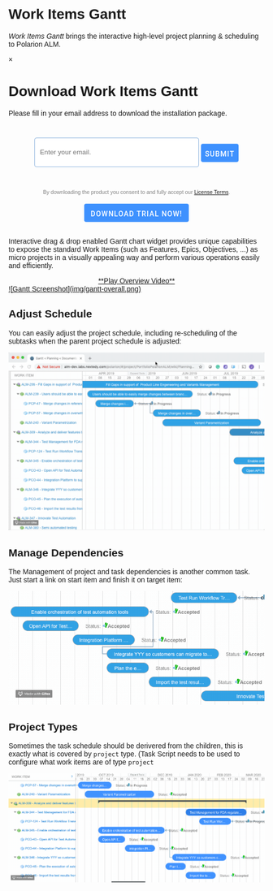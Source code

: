 # Work Items Gantt 

*Work Items Gantt* brings the interactive high-level project planning & scheduling to Polarion ALM. 

<div id="download-button" >
<style>
.mdc-button {	
	color:white;
    font-family: Roboto,sans-serif;
    -moz-osx-font-smoothing: grayscale;
    -webkit-font-smoothing: antialiased;
    font-size: .875rem;
    line-height: 2.25rem;
    font-weight: 500;
    letter-spacing: .0892857143em;
    text-decoration: none;
    text-transform: uppercase;
    padding: 4px 8px 0 8px;
    display: inline-flex;
    position: relative;
    align-items: center;
    justify-content: center;
    box-sizing: border-box;
    min-width: 64px;
    height: 36px;
    border: none;
    outline: none;
    line-height: inherit;
    -webkit-user-select: none;
    -moz-user-select: none;
    -ms-user-select: none;
    user-select: none;
    -webkit-appearance: none;
    overflow: hidden;
    vertical-align: middle;
    border-radius: 4px;
    background-color:  #3e91fe;
    cursor:pointer;  
}
</style>
<style>
body {font-family: Arial, Helvetica, sans-serif;}

/* The Modal (background) */
.modal {
  display: none; /* Hidden by default */
  position: fixed; /* Stay in place */
  z-index: 1; /* Sit on top */
  padding-top: 100px; /* Location of the box */
  left: 0;
  top: 0;
  width: 100%; /* Full width */
  height: 100%; /* Full height */
  overflow: auto; /* Enable scroll if needed */
  background-color: rgb(0,0,0); /* Fallback color */
  background-color: rgba(0,0,0,0.4); /* Black w/ opacity */
}

/* Modal Content */
.modal-content {
  background-color: #fefefe;
  margin: auto;
  padding: 30px;
  border: 1px solid #888;
  max-width: 650px;
}

/* The Close Button */
.close {
  color: #aaaaaa;
  float: right;
  font-size: 28px;
  font-weight: bold;
}

.close:hover,
.close:focus {
  color: #000;
  text-decoration: none;
  cursor: pointer;
}
.emailinput {
    border: 1px solid #89b1dc;
    padding: 10px;
    width: 60%;
    margin-top: 40px;
    margin-bottom: 40px;
    border-radius:4px;
    height:36px;
    }
</style>



<!-- The Modal -->
<div id="myModal" class="modal">
  <!-- Modal content -->
  <div class="modal-content">
    <span class="close">&times;</span>
    <h1>Download <b>Work Items Gantt</b></h1>
    Please fill in your email address to download the installation package.
    <center>
    <form onSubmit="downloadDist()">
    <input type="email"  id="email" class="emailinput" placeholder="Enter your email." />
    <input type="submit" class="mdc-button" value="Submit" />
    </form>
    <span style="font-size: 75%;color: gray;">
    By downloading the product you consent to and fully accept our <a target="_blank" href="https://gantt.nextedy.com/download/LICENSE.pdf">License Terms</a>.
    </span>
    </center>
    
  </div>
</div>

<center ><br/>
<a onClick="openDownload()">
<button class="mdc-button">&nbsp;Download Trial Now!&nbsp;</button>
</a>
</center>
<br>
</div>


Interactive drag & drop enabled Gantt chart widget provides unique capabilities to expose the standard Work Items (such as Features, Epics, Objectives, ...) as micro projects in a visually appealing way and perform various operations easily and efficiently.

<a href="https://youtu.be/9D_djgsCIac">
<center>
**Play Overview Video**
</center>
![Gantt Screenshot](img/gantt-overall.png)
</a>

## Adjust Schedule

You can easily adjust the project schedule, including re-scheduling of the subtasks when the parent project schedule is adjusted:

![Replan](img/gantt-drag-children.gif)

## Manage Dependencies

The Management of project and task dependencies is another common task. Just start a link on start item and finish it on target item:

![Dependencies](img/gantt-drag-dependency-link.gif)

## Project Types

Sometimes the task schedule should be derivered from the children, this is exactly what is covered by `project` type. (Task Script needs to be used to configure what work items are of type `project`

![Projects](img/gantt-projects.gif)

<script type="text/javascript" src="https://s3.amazonaws.com/assets.freshdesk.com/widget/freshwidget.js"></script>
<script type="text/javascript">
	FreshWidget.init("", {"queryString": "&widgetType=popup&formTitle=Nextedy+Help+%26+Support+Center&screenshot=no&captcha=yes", "utf8": "✓", "widgetType": "popup", "buttonType": "text", "buttonText": "Support", "buttonColor": "black", "buttonBg": "#2196f3", "alignment": "4", "offset": "235px", "formHeight": "500px", "screenshot": "no", "captcha": "yes", "url": "https://nextedy.freshdesk.com"} );
</script>

<script>
var modal = document.getElementById("myModal");
var span = document.getElementsByClassName("close")[0];
span.onclick = function() {
  modal.style.display = "none";
}
window.onclick = function(event) {
  if (event.target == modal) {
    modal.style.display = "none";
  }
}
function openDownload(){
  var modal = document.getElementById("myModal");
  modal.style.display = "block";
}

function downloadDist(){
    var email = document.getElementById("email").value;
    if(email==null){
    		return false;
    }
	ga('send','event','download','Gantt-Distribution',"email:"+email);
	modal.style.display = "none";	
	window.open('https://nextedy.github.io/gantt-docs/download/work_items_gantt.zip');
}
 var url = location.href;
 if(url.indexOf("downloadNow")!=-1){
    var modal = document.getElementById("myModal");
    modal.style.display = "block";
 }
 
</script>
